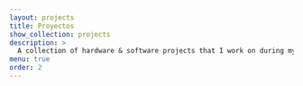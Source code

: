 ```yaml
---
layout: projects
title: Proyectos
show_collection: projects
description: >
  A collection of hardware & software projects that I work on during my graduation.
menu: true
order: 2
---
```


